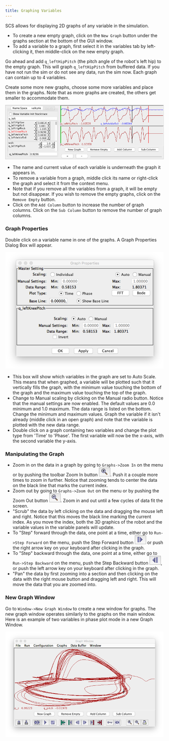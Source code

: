 ```yaml
---
title: Graphing Variables
---
```

SCS allows for displaying 2D graphs of any variable in the simulation.

* To create a new empty graph, click on the `New Graph` button under the graphs section at the bottom of the GUI window.
* To add a variable to a graph, first select it in the variables tab by left-clicking it, then middle-click on the new empty graph.  

Go ahead and add `q_leftHipPitch` (the pitch angle of the robot's left hip) to the empty graph.  This will graph `q_leftHipPitch` from buffered data. If you have not run the sim or do not see any data, run the sim now.  Each graph can contain up to 4 variables.

Create some more new graphs, choose some more variables and place them in the graphs. Note that as more graphs are created, the others get smaller to accommodate them.

![VarGraph](/img/scs-tutorials/scsVariablesGraph.png)

* The name and current value of each variable is underneath the graph it appears in. 
* To remove a variable from a graph, middle click its name or right-click the graph and select it from the context menu. 
* Note that if you remove all the variables from a graph, it will be empty but not disappear. If you wish to remove the empty graphs, click on the `Remove Empty` button.
* Click on the `Add Column` button to increase the number of graph columns. Click on the `Sub Column` button to remove the number of graph columns.

### Graph Properties

Double click on a variable name in one of the graphs. A Graph Properties Dialog Box will appear. 

![VarGraphProps](/img/scs-tutorials/scsVariableGraphProperties.png)

* This box will show which variables in the graph are set to Auto Scale. This means that when graphed, a variable will be plotted such that it vertically fills the graph, with the minimum value touching the bottom of the graph and the maximum value touching the top of the graph. 
* Change to Manual scaling by clicking on the Manual radio button. Notice that the manual settings are now enabled. The default values are 0.0 minimum and 1.0 maximum. 
 The data range is listed on the bottom. Change the minimum and maximum values. Graph the variable if it isn't already (middle click in an open graph) and note that the variable is plotted with the new data range.
* Double click on a graph containing two variables and change the plot type from 'Time' to 'Phase'. The first variable will now be the x-axis, with the second variable the y-axis. 

### Manipulating the Graph

* Zoom in on the data in a graph by going to `Graphs->Zoom In` on the menu or by pushing the toolbar Zoom In button ![ZoomIn](/img/scs-tutorials/scsZoomInButton.png). Push it a couple more times to zoom in further. Notice that zooming tends to center the data on the black line that marks the current index.
* Zoom out by going to `Graphs->Zoom Out` on the menu or by pushing the Zoom Out button ![ZoomOut](/img/scs-tutorials/scsZoomOutButton.png). Zoom in and out until a few cycles of data fit the screen.
* "Scrub" the data by left clicking on the data and dragging the mouse left and right. Notice that this moves the black line marking the current index. As you move the index, both the 3D graphics of the robot and the variable values in the variable panels will update.
* To "Step" forward through the data, one point at a time, either go to `Run->Step Forward` on the menu, push the Step Forward button ![StepForward](/img/scs-tutorials/scsStepForwardButton.png) or push the right arrow key on your keyboard after clicking in the graph. 
* To "Step" backward through the data, one point at a time, either go to `Run->Step Backward` on the menu, push the Step Backward button ![StepBackward](/img/scs-tutorials/scsStepBackwardButton.png), or push the left arrow key on your keyboard after clicking in the graph.
* "Pan" the data by first zooming into a section and then clicking on the data with the right mouse button and dragging left and right. This will move the data that you are zoomed into.

### New Graph Window

Go to `Window->New Graph Window` to create a new window for graphs. The new graph window operates similarly to the graphs on the main window.  Here is an example of two variables in phase plot mode in a new Graph Window.

![GraphWindow](/img/scs-tutorials/scsGraphWindow.png)


